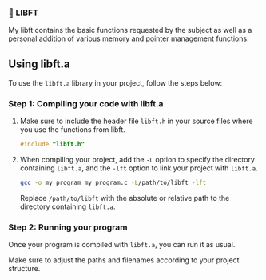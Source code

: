### 📖 LIBFT

My libft contains the basic functions requested by the subject as well as a personal addition of various memory and pointer management functions.

## Using libft.a

To use the `libft.a` library in your project, follow the steps below:

### Step 1: Compiling your code with libft.a

1. Make sure to include the header file `libft.h` in your source files where you use the functions from libft.

    ```c
    #include "libft.h"
    ```

2. When compiling your project, add the `-L` option to specify the directory containing `libft.a`, and the `-lft` option to link your project with `libft.a`.

    ```bash
    gcc -o my_program my_program.c -L/path/to/libft -lft
    ```

    Replace `/path/to/libft` with the absolute or relative path to the directory containing `libft.a`.

### Step 2: Running your program

Once your program is compiled with `libft.a`, you can run it as usual.

Make sure to adjust the paths and filenames according to your project structure.
